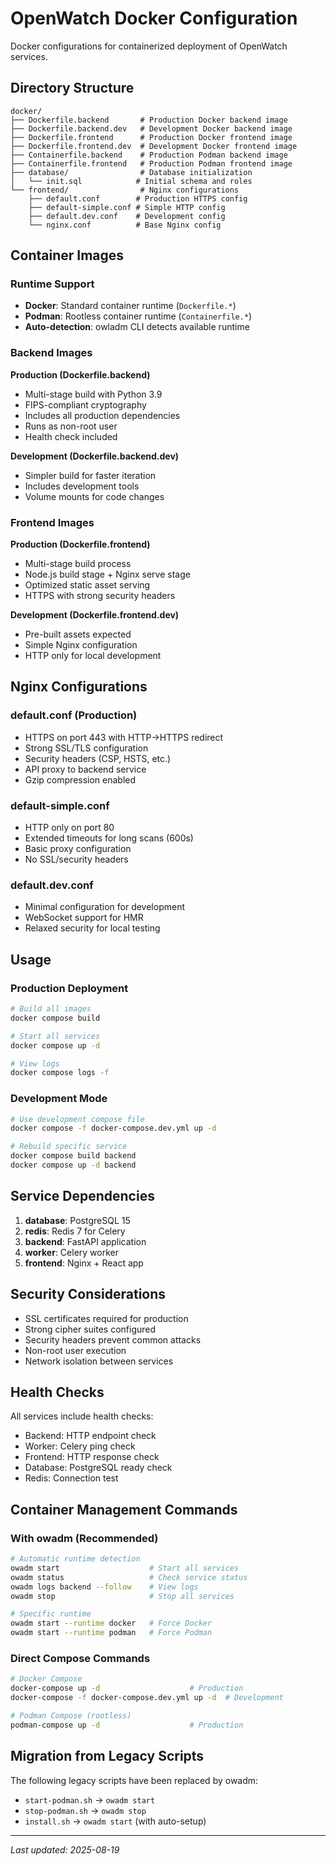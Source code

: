 # OpenWatch Docker Configuration

Docker configurations for containerized deployment of OpenWatch services.

## Directory Structure

```
docker/
├── Dockerfile.backend       # Production Docker backend image
├── Dockerfile.backend.dev   # Development Docker backend image  
├── Dockerfile.frontend      # Production Docker frontend image
├── Dockerfile.frontend.dev  # Development Docker frontend image
├── Containerfile.backend    # Production Podman backend image
├── Containerfile.frontend   # Production Podman frontend image
├── database/                # Database initialization
│   └── init.sql            # Initial schema and roles
└── frontend/                # Nginx configurations
    ├── default.conf        # Production HTTPS config
    ├── default-simple.conf # Simple HTTP config  
    ├── default.dev.conf    # Development config
    └── nginx.conf          # Base Nginx config
```

## Container Images

### Runtime Support
- **Docker**: Standard container runtime (`Dockerfile.*`)
- **Podman**: Rootless container runtime (`Containerfile.*`)
- **Auto-detection**: owladm CLI detects available runtime

### Backend Images

**Production (Dockerfile.backend)**
- Multi-stage build with Python 3.9
- FIPS-compliant cryptography
- Includes all production dependencies
- Runs as non-root user
- Health check included

**Development (Dockerfile.backend.dev)**
- Simpler build for faster iteration
- Includes development tools
- Volume mounts for code changes

### Frontend Images

**Production (Dockerfile.frontend)**
- Multi-stage build process
- Node.js build stage + Nginx serve stage
- Optimized static asset serving
- HTTPS with strong security headers

**Development (Dockerfile.frontend.dev)**
- Pre-built assets expected
- Simple Nginx configuration
- HTTP only for local development

## Nginx Configurations

### default.conf (Production)
- HTTPS on port 443 with HTTP->HTTPS redirect
- Strong SSL/TLS configuration
- Security headers (CSP, HSTS, etc.)
- API proxy to backend service
- Gzip compression enabled

### default-simple.conf
- HTTP only on port 80
- Extended timeouts for long scans (600s)
- Basic proxy configuration
- No SSL/security headers

### default.dev.conf
- Minimal configuration for development
- WebSocket support for HMR
- Relaxed security for local testing

## Usage

### Production Deployment
```bash
# Build all images
docker compose build

# Start all services
docker compose up -d

# View logs
docker compose logs -f
```

### Development Mode
```bash
# Use development compose file
docker compose -f docker-compose.dev.yml up -d

# Rebuild specific service
docker compose build backend
docker compose up -d backend
```

## Service Dependencies

1. **database**: PostgreSQL 15
2. **redis**: Redis 7 for Celery
3. **backend**: FastAPI application
4. **worker**: Celery worker
5. **frontend**: Nginx + React app

## Security Considerations

- SSL certificates required for production
- Strong cipher suites configured
- Security headers prevent common attacks
- Non-root user execution
- Network isolation between services

## Health Checks

All services include health checks:
- Backend: HTTP endpoint check
- Worker: Celery ping check
- Frontend: HTTP response check
- Database: PostgreSQL ready check
- Redis: Connection test

## Container Management Commands

### With owadm (Recommended)
```bash
# Automatic runtime detection
owadm start                    # Start all services
owadm status                   # Check service status
owadm logs backend --follow    # View logs
owadm stop                     # Stop all services

# Specific runtime
owadm start --runtime docker   # Force Docker
owadm start --runtime podman   # Force Podman
```

### Direct Compose Commands
```bash
# Docker Compose
docker-compose up -d                    # Production
docker-compose -f docker-compose.dev.yml up -d  # Development

# Podman Compose (rootless)
podman-compose up -d                    # Production
```

## Migration from Legacy Scripts

The following legacy scripts have been replaced by owadm:
- `start-podman.sh` → `owadm start`
- `stop-podman.sh` → `owadm stop`
- `install.sh` → `owadm start` (with auto-setup)

---
*Last updated: 2025-08-19*